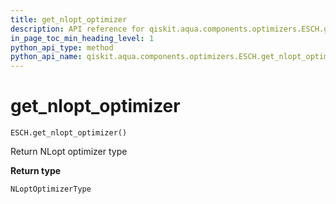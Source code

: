 ```yaml
---
title: get_nlopt_optimizer
description: API reference for qiskit.aqua.components.optimizers.ESCH.get_nlopt_optimizer
in_page_toc_min_heading_level: 1
python_api_type: method
python_api_name: qiskit.aqua.components.optimizers.ESCH.get_nlopt_optimizer
---
```


# get\_nlopt\_optimizer

<span id="qiskit.aqua.components.optimizers.ESCH.get_nlopt_optimizer" />

`ESCH.get_nlopt_optimizer()`

Return NLopt optimizer type

**Return type**

`NLoptOptimizerType`

